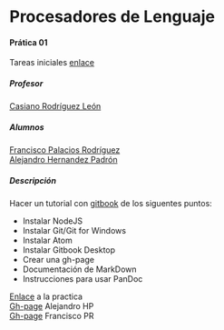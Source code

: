 Procesadores de Lenguaje
==
#### Prática 01
Tareas iniciales [enlace](https://casianorodriguezleon.gitbooks.io/ull-esit-1617/practicas/practicatareasiniciales.html)
##### Profesor
[Casiano Rodríguez León](www.google.es)
##### Alumnos
[Francisco Palacios Rodríguez](https://github.com/franjpr)  
[Alejandro Hernandez Padrón](https://github.com/alehdezp)

##### Descripción
Hacer un tutorial con [gitbook](https://www.gitbook.com) de los siguentes puntos:
* Instalar NodeJS
* Instalar Git/Git for Windows
* Instalar Atom
* Instalar Gitbook Desktop
* Crear una gh-page
* Documentación de MarkDown
* Instrucciones para usar PanDoc

[Enlace](https://github.com/ULL-ESIT-PL-1617/tareas-iniciales-fran-ale) a la practica  
[Gh-page](https://alehdezp.github.io/) Alejandro HP  
[Gh-page](https://franjpr.github.io/) Francisco PR
